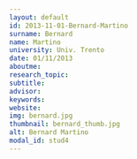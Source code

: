 ```yaml
---
layout: default 
id: 2013-11-01-Bernard-Martino
surname: Bernard
name: Martino
university: Univ. Trento
date: 01/11/2013
aboutme: 
research_topic: 
subtitle: 
advisor: 
keywords: 
website: 
img: bernard.jpg
thumbnail: bernard_thumb.jpg
alt: Bernard Martino
modal_id: stud4
---
```

